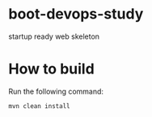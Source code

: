 # boot-devops-study
startup ready web skeleton

# How to build
Run the following command:
```
mvn clean install
```

